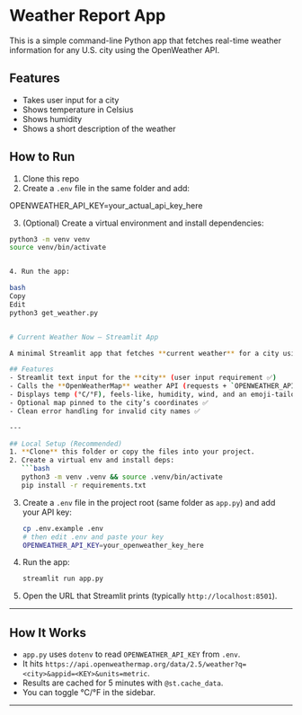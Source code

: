 # Weather Report App 

This is a simple command-line Python app that fetches real-time weather information for any U.S. city using the OpenWeather API.

## Features

- Takes user input for a city
- Shows temperature in Celsius
- Shows humidity
- Shows a short description of the weather

## How to Run

1. Clone this repo
2. Create a `.env` file in the same folder and add:

OPENWEATHER_API_KEY=your_actual_api_key_here

3. (Optional) Create a virtual environment and install dependencies:
```bash
python3 -m venv venv
source venv/bin/activate


4. Run the app:

bash
Copy
Edit
python3 get_weather.py


# Current Weather Now — Streamlit App

A minimal Streamlit app that fetches **current weather** for a city using the **OpenWeatherMap** API.

## Features
- Streamlit text input for the **city** (user input requirement ✅)
- Calls the **OpenWeatherMap** weather API (requests + `OPENWEATHER_API_KEY`) ✅
- Displays temp (°C/°F), feels-like, humidity, wind, and an emoji-tailored description ✅
- Optional map pinned to the city’s coordinates ✅
- Clean error handling for invalid city names ✅

---

## Local Setup (Recommended)
1. **Clone** this folder or copy the files into your project.
2. Create a virtual env and install deps:
   ```bash
   python3 -m venv .venv && source .venv/bin/activate
   pip install -r requirements.txt
   ```
3. Create a `.env` file in the project root (same folder as `app.py`) and add your API key:
   ```bash
   cp .env.example .env
   # then edit .env and paste your key
   OPENWEATHER_API_KEY=your_openweather_key_here
   ```
4. Run the app:
   ```bash
   streamlit run app.py
   ```
5. Open the URL that Streamlit prints (typically `http://localhost:8501`).  

---

## How It Works
- `app.py` uses `dotenv` to read `OPENWEATHER_API_KEY` from `.env`.
- It hits `https://api.openweathermap.org/data/2.5/weather?q=<city>&appid=<KEY>&units=metric`.
- Results are cached for 5 minutes with `@st.cache_data`.
- You can toggle °C/°F in the sidebar.

---


